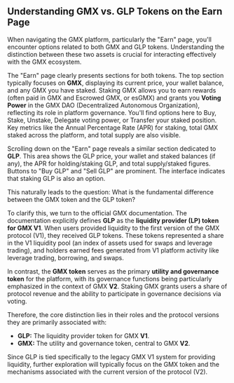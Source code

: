 ## Understanding GMX vs. GLP Tokens on the Earn Page

When navigating the GMX platform, particularly the "Earn" page, you'll encounter options related to both GMX and GLP tokens. Understanding the distinction between these two assets is crucial for interacting effectively with the GMX ecosystem.

The "Earn" page clearly presents sections for both tokens. The top section typically focuses on **GMX**, displaying its current price, your wallet balance, and any GMX you have staked. Staking GMX allows you to earn rewards (often paid in GMX and Escrowed GMX, or esGMX) and grants you **Voting Power** in the GMX DAO (Decentralized Autonomous Organization), reflecting its role in platform governance. You'll find options here to Buy, Stake, Unstake, Delegate voting power, or Transfer your staked position. Key metrics like the Annual Percentage Rate (APR) for staking, total GMX staked across the platform, and total supply are also visible.

Scrolling down on the "Earn" page reveals a similar section dedicated to **GLP**. This area shows the GLP price, your wallet and staked balances (if any), the APR for holding/staking GLP, and total supply/staked figures. Buttons to "Buy GLP" and "Sell GLP" are prominent. The interface indicates that staking GLP is also an option.

This naturally leads to the question: What is the fundamental difference between the GMX token and the GLP token?

To clarify this, we turn to the official GMX documentation. The documentation explicitly defines **GLP** as the **liquidity provider (LP) token for GMX V1**. When users provided liquidity to the first version of the GMX protocol (V1), they received GLP tokens. These tokens represented a share in the V1 liquidity pool (an index of assets used for swaps and leverage trading), and holders earned fees generated from V1 platform activity like leverage trading, borrowing, and swaps.

In contrast, the **GMX token** serves as the primary **utility and governance token** for the platform, with its governance functions being particularly emphasized in the context of GMX **V2**. Staking GMX grants users a share of protocol revenue and the ability to participate in governance decisions via voting.

Therefore, the core distinction lies in their roles and the protocol versions they are primarily associated with:

*   **GLP:** The liquidity provider token for GMX **V1**.
*   **GMX:** The utility and governance token, central to GMX **V2**.

Since GLP is tied specifically to the legacy GMX V1 system for providing liquidity, further exploration will typically focus on the GMX token and the mechanisms associated with the current version of the protocol (V2).